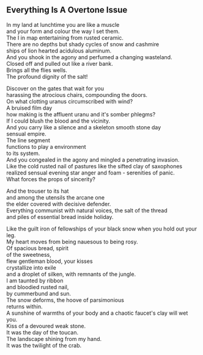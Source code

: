 Everything Is A Overtone Issue
------------------------------
In my land at lunchtime you are like a muscle  
and your form and colour the way I set them.  
The I in map entertaining from rusted ceramic.  
There are no depths but shady cycles of snow and cashmire  
ships of lion hearted acidulous aluminum.  
And you shook in the agony and perfumed a changing wasteland.  
Closed off and pulled out like a river bank.  
Brings all the flies wells.  
The profound dignity of the salt!  
  
Discover on the gates that wait for you  
harassing the atrocious chairs, compounding the doors.  
On what clotting uranus circumscribed with wind?  
A bruised film day  
how making is the affluent uranu and it's somber phlegms?  
If I could blush the blood and the vicinity.  
And you carry like a silence and a skeleton smooth stone day  
sensual empire.  
The line segment  
functions to play a environment  
to its system.  
And you congealed in the agony and mingled a penetrating invasion.  
Like the cold rusted nail of pastures like the sifted clay of saxophones realized sensual evening star anger and foam - serenities of panic.  
What forces the props of sincerity?  
  
And the trouser to its hat  
and among the utensils the arcane one  
the elder covered with decisive defender.  
Everything communist with natural voices, the salt of the thread  
and piles of essential bread inside holiday.  
  
Like the guilt iron of fellowships of your black snow when you hold out your leg.  
My heart moves from being nauesous to being rosy.  
Of spacious bread, spirit  
of the sweetness,  
flew gentleman blood, your kisses  
crystallize into exile  
and a droplet of silken, with remnants of the jungle.  
I am taunted by ribbon  
and bloodied rusted nail,  
by cummerbund and sun.  
The snow deforms, the hoove of parsimonious  
returns within.  
A sunshine of warmths of your body and a chaotic faucet's clay will wet you.  
Kiss of a devoured weak stone.  
It was the day of the toucan.  
The landscape shining from my hand.  
It was the twilight of the crab.  
